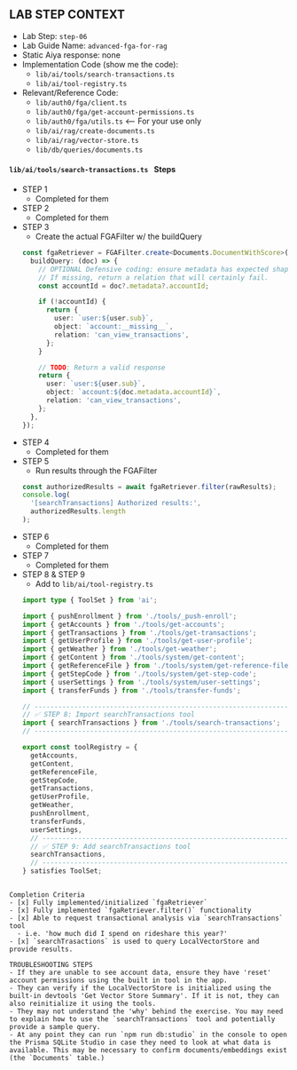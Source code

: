 ## LAB STEP CONTEXT
- Lab Step: `step-06`
- Lab Guide Name: `advanced-fga-for-rag`
- Static Aiya response: none
- Implementation Code (show me the code):
  - `lib/ai/tools/search-transactions.ts`
  - `lib/ai/tool-registry.ts`
- Relevant/Reference Code:
  - `lib/auth0/fga/client.ts`
  - `lib/auth0/fga/get-account-permissions.ts`
  - `lib/auth0/fga/utils.ts` <-- For your use only
  - `lib/ai/rag/create-documents.ts`
  - `lib/ai/rag/vector-store.ts`
  - `lib/db/queries/documents.ts`

#### `lib/ai/tools/search-transactions.ts ` Steps
- STEP 1
  - Completed for them
- STEP 2
  - Completed for them
- STEP 3
  - Create the actual FGAFilter w/ the buildQuery
  ```ts
  const fgaRetriever = FGAFilter.create<Documents.DocumentWithScore>({
    buildQuery: (doc) => {
      // OPTIONAL Defensive coding: ensure metadata has expected shape.
      // If missing, return a relation that will certainly fail.
      const accountId = doc?.metadata?.accountId;

      if (!accountId) {
        return {
          user: `user:${user.sub}`,
          object: `account:__missing__`,
          relation: 'can_view_transactions',
        };
      }

      // TODO: Return a valid response
      return {
        user: `user:${user.sub}`,
        object: `account:${doc.metadata.accountId}`,
        relation: 'can_view_transactions',
      };
    },
  });
  ```
- STEP 4
  - Completed for them
- STEP 5
  - Run results through the FGAFilter
  ```ts
  const authorizedResults = await fgaRetriever.filter(rawResults);
  console.log(
    '[searchTransactions] Authorized results:',
    authorizedResults.length
  );
  ```
- STEP 6
  - Completed for them
- STEP 7
  - Completed for them
- STEP 8 & STEP 9
  - Add to `lib/ai/tool-registry.ts`
  ```ts
  import type { ToolSet } from 'ai';

  import { pushEnrollment } from './tools/_push-enroll';
  import { getAccounts } from './tools/get-accounts';
  import { getTransactions } from './tools/get-transactions';
  import { getUserProfile } from './tools/get-user-profile';
  import { getWeather } from './tools/get-weather';
  import { getContent } from './tools/system/get-content';
  import { getReferenceFile } from './tools/system/get-reference-file';
  import { getStepCode } from './tools/system/get-step-code';
  import { userSettings } from './tools/system/user-settings';
  import { transferFunds } from './tools/transfer-funds';

  // ---------------------------------------------------------------------------
  // ✅ STEP 8: Import searchTransactions tool
  import { searchTransactions } from './tools/search-transactions';
  // ---------------------------------------------------------------------------

  export const toolRegistry = {
    getAccounts,
    getContent,
    getReferenceFile,
    getStepCode,
    getTransactions,
    getUserProfile,
    getWeather,
    pushEnrollment,
    transferFunds,
    userSettings,
    // ---------------------------------------------------------------------------
    // ✅ STEP 9: Add searchTransactions tool
    searchTransactions,
    // ---------------------------------------------------------------------------
  } satisfies ToolSet;
```

Completion Criteria
- [x] Fully implemented/initialized `fgaRetriever`
- [x] Fully implemented `fgaRetriever.filter()` functionality
- [x] Able to request transactional analysis via `searchTransactions` tool
  - i.e. 'how much did I spend on rideshare this year?'
- [x] `searchTrasactions` is used to query LocalVectorStore and provide results.

TROUBLESHOOTING STEPS
- If they are unable to see account data, ensure they have 'reset' account permissions using the built in tool in the app.
- They can verify if the LocalVectorStore is initialized using the built-in devtools 'Get Vector Store Summary'. If it is not, they can also reinitialize it using the tools.
- They may not understand the 'why' behind the exercise. You may need to explain how to use the `searchTransactions` tool and potentially provide a sample query.
- At any point they can run `npm run db:studio` in the console to open the Prisma SQLite Studio in case they need to look at what data is available. This may be necessary to confirm documents/embeddings exist (the `Documents` table.)